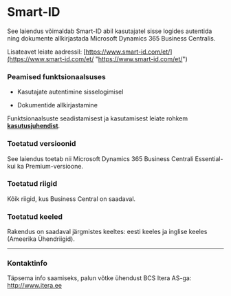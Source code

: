 ---
---
# Smart-ID

See laiendus võimaldab Smart-ID abil kasutajatel sisse logides autentida ning dokumente allkirjastada Microsoft Dynamics 365 Business Centralis.  
  
Lisateavet leiate aadressil: [https://www.smart-id.com/et/](https://www.smart-id.com/et/ "https://www.smart-id.com/et/")

### Peamised funktsionaalsuses

-   Kasutajate autentimine sisselogimisel
    
-   Dokumentide allkirjastamine
    

Funktsionaalsuste seadistamisest ja kasutamisest leiate rohkem **[kasutusjuhendist](help.md)**.

### Toetatud versioonid

See laiendus toetab nii Microsoft Dynamics 365 Business Centrali Essential- kui ka Premium-versioone.

### Toetatud riigid

Kõik riigid, kus Business Central on saadaval.

### Toetatud keeled

Rakendus on saadaval järgmistes keeltes: eesti keeles ja inglise keeles (Ameerika Ühendriigid).

----------

### Kontaktinfo

Täpsema info saamiseks, palun võtke ühendust BCS Itera AS-ga:  
<a href="https://www.itera.ee/ " target="_blank">http://www.itera.ee </a>